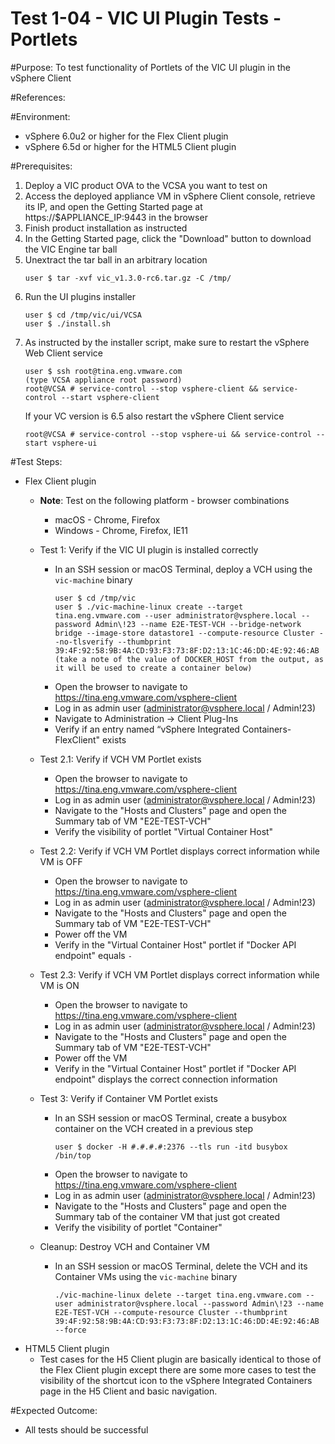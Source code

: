 Test 1-04 - VIC UI Plugin Tests - Portlets
======

#Purpose:
To test functionality of Portlets of the VIC UI plugin in the vSphere Client

#References:

#Environment:
* vSphere 6.0u2 or higher for the Flex Client plugin
* vSphere 6.5d or higher for the HTML5 Client plugin

#Prerequisites:
1. Deploy a VIC product OVA to the VCSA you want to test on
2. Access the deployed appliance VM in vSphere Client console, retrieve its IP, and open the Getting Started page at https://$APPLIANCE_IP:9443 in the browser
3. Finish product installation as instructed
4. In the Getting Started page, click the "Download" button to download the VIC Engine tar ball
5. Unextract the tar ball in an arbitrary location
    ```
    user $ tar -xvf vic_v1.3.0-rc6.tar.gz -C /tmp/
    ```
6. Run the UI plugins installer
    ```
    user $ cd /tmp/vic/ui/VCSA
    user $ ./install.sh
    ```
7. As instructed by the installer script, make sure to restart the vSphere Web Client service
    ```
    user $ ssh root@tina.eng.vmware.com
    (type VCSA appliance root password)
    root@VCSA # service-control --stop vsphere-client && service-control --start vsphere-client
    ```
    If your VC version is 6.5 also restart the vSphere Client service
    ```
    root@VCSA # service-control --stop vsphere-ui && service-control --start vsphere-ui
    ```

#Test Steps:
- Flex Client plugin
  - **Note**: Test on the following platform - browser combinations
    - macOS - Chrome, Firefox
    - Windows - Chrome, Firefox, IE11
  - Test 1: Verify if the VIC UI plugin is installed correctly
    - In an SSH session or macOS Terminal, deploy a VCH using the `vic-machine` binary
      ```
      user $ cd /tmp/vic
      user $ ./vic-machine-linux create --target tina.eng.vmware.com --user administrator@vsphere.local --password Admin\!23 --name E2E-TEST-VCH --bridge-network bridge --image-store datastore1 --compute-resource Cluster --no-tlsverify --thumbprint 39:4F:92:58:9B:4A:CD:93:F3:73:8F:D2:13:1C:46:DD:4E:92:46:AB
      (take a note of the value of DOCKER_HOST from the output, as it will be used to create a container below)
      ```
    - Open the browser to navigate to https://tina.eng.vmware.com/vsphere-client
    - Log in as admin user (administrator@vsphere.local / Admin!23)
    - Navigate to Administration -> Client Plug-Ins
    - Verify if an entry named “vSphere Integrated Containers-FlexClient" exists

  - Test 2.1: Verify if VCH VM Portlet exists
    - Open the browser to navigate to https://tina.eng.vmware.com/vsphere-client
    - Log in as admin user (administrator@vsphere.local / Admin!23)
    - Navigate to the "Hosts and Clusters" page and open the Summary tab of VM "E2E-TEST-VCH"
    - Verify the visibility of portlet "Virtual Container Host"

  - Test 2.2: Verify if VCH VM Portlet displays correct information while VM is OFF
    - Open the browser to navigate to https://tina.eng.vmware.com/vsphere-client
    - Log in as admin user (administrator@vsphere.local / Admin!23)
    - Navigate to the "Hosts and Clusters" page and open the Summary tab of VM "E2E-TEST-VCH"
    - Power off the VM
    - Verify in the "Virtual Container Host" portlet if "Docker API endpoint" equals `-`

  - Test 2.3: Verify if VCH VM Portlet displays correct information while VM is ON
    - Open the browser to navigate to https://tina.eng.vmware.com/vsphere-client
    - Log in as admin user (administrator@vsphere.local / Admin!23)
    - Navigate to the "Hosts and Clusters" page and open the Summary tab of VM "E2E-TEST-VCH"
    - Power off the VM
    - Verify in the "Virtual Container Host" portlet if "Docker API endpoint" displays the correct connection information

  - Test 3: Verify if Container VM Portlet exists
    - In an SSH session or macOS Terminal, create a busybox container on the VCH created in a previous step
      ```
      user $ docker -H #.#.#.#:2376 --tls run -itd busybox /bin/top
      ```
    - Open the browser to navigate to https://tina.eng.vmware.com/vsphere-client
    - Log in as admin user (administrator@vsphere.local / Admin!23)
    - Navigate to the "Hosts and Clusters" page and open the Summary tab of the container VM that just got created
    - Verify the visibility of portlet "Container"

  - Cleanup: Destroy VCH and Container VM
    - In an SSH session or macOS Terminal, delete the VCH and its Container VMs using the `vic-machine` binary
      ```
      ./vic-machine-linux delete --target tina.eng.vmware.com --user administrator@vsphere.local --password Admin\!23 --name E2E-TEST-VCH --compute-resource Cluster --thumbprint 39:4F:92:58:9B:4A:CD:93:F3:73:8F:D2:13:1C:46:DD:4E:92:46:AB --force
      ```
- HTML5 Client plugin
  - Test cases for the H5 Client plugin are basically identical to those of the Flex Client plugin except there are some more cases to test the visibility of the shortcut icon to the vSphere Integrated Containers page in the H5 Client and basic navigation.


#Expected Outcome:
* All tests should be successful
